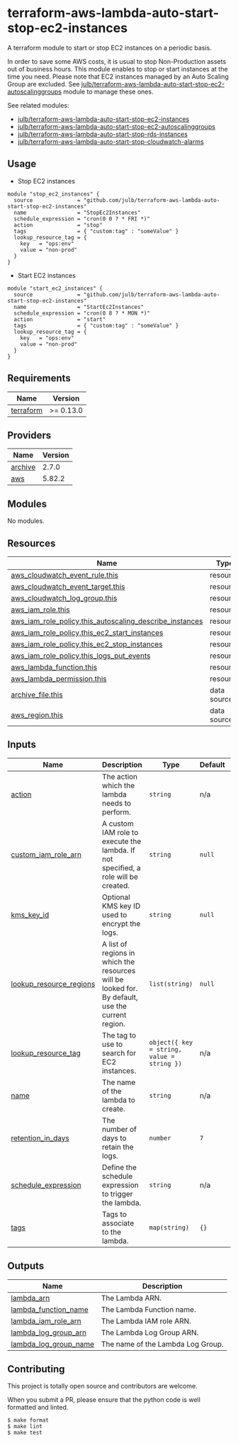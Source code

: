 # terraform-aws-lambda-auto-start-stop-ec2-instances

A terraform module to start or stop EC2 instances on a periodic basis.

In order to save some AWS costs, it is usual to stop Non-Production assets out of business hours.
This module enables to stop or start instances at the time you need.
Please note that EC2 instances managed by an Auto Scaling Group are excluded. See [julb/terraform-aws-lambda-auto-start-stop-ec2-autoscalinggroups](https://github.com/julb/terraform-aws-lambda-auto-start-stop-ec2-autoscalinggroups) module to manage these ones.

See related modules:

- [julb/terraform-aws-lambda-auto-start-stop-ec2-instances](https://github.com/julb/terraform-aws-lambda-auto-start-stop-ec2-instances)
- [julb/terraform-aws-lambda-auto-start-stop-ec2-autoscalinggroups](https://github.com/julb/terraform-aws-lambda-auto-start-stop-ec2-autoscalinggroups)
- [julb/terraform-aws-lambda-auto-start-stop-rds-instances](https://github.com/julb/terraform-aws-lambda-auto-start-stop-rds-instances)
- [julb/terraform-aws-lambda-auto-start-stop-cloudwatch-alarms](https://github.com/julb/terraform-aws-lambda-auto-start-stop-cloudwatch-alarms)


## Usage

- Stop EC2 instances

```hcl
module "stop_ec2_instances" {
  source              = "github.com/julb/terraform-aws-lambda-auto-start-stop-ec2-instances"
  name                = "StopEc2Instances"
  schedule_expression = "cron(0 0 ? * FRI *)"
  action              = "stop"
  tags                = { "custom:tag" : "someValue" }
  lookup_resource_tag = {
    key   = "ops:env"
    value = "non-prod"
  }
}
```

- Start EC2 instances

```hcl
module "start_ec2_instances" {
  source              = "github.com/julb/terraform-aws-lambda-auto-start-stop-ec2-instances"
  name                = "StartEc2Instances"
  schedule_expression = "cron(0 8 ? * MON *)"
  action              = "start"
  tags                = { "custom:tag" : "someValue" }
  lookup_resource_tag = {
    key   = "ops:env"
    value = "non-prod"
  }
}
```
<!-- BEGIN_TF_DOCS -->
## Requirements

| Name | Version |
|------|---------|
| <a name="requirement_terraform"></a> [terraform](#requirement\_terraform) | >= 0.13.0 |

## Providers

| Name | Version |
|------|---------|
| <a name="provider_archive"></a> [archive](#provider\_archive) | 2.7.0 |
| <a name="provider_aws"></a> [aws](#provider\_aws) | 5.82.2 |

## Modules

No modules.

## Resources

| Name | Type |
|------|------|
| [aws_cloudwatch_event_rule.this](https://registry.terraform.io/providers/hashicorp/aws/latest/docs/resources/cloudwatch_event_rule) | resource |
| [aws_cloudwatch_event_target.this](https://registry.terraform.io/providers/hashicorp/aws/latest/docs/resources/cloudwatch_event_target) | resource |
| [aws_cloudwatch_log_group.this](https://registry.terraform.io/providers/hashicorp/aws/latest/docs/resources/cloudwatch_log_group) | resource |
| [aws_iam_role.this](https://registry.terraform.io/providers/hashicorp/aws/latest/docs/resources/iam_role) | resource |
| [aws_iam_role_policy.this_autoscaling_describe_instances](https://registry.terraform.io/providers/hashicorp/aws/latest/docs/resources/iam_role_policy) | resource |
| [aws_iam_role_policy.this_ec2_start_instances](https://registry.terraform.io/providers/hashicorp/aws/latest/docs/resources/iam_role_policy) | resource |
| [aws_iam_role_policy.this_ec2_stop_instances](https://registry.terraform.io/providers/hashicorp/aws/latest/docs/resources/iam_role_policy) | resource |
| [aws_iam_role_policy.this_logs_put_events](https://registry.terraform.io/providers/hashicorp/aws/latest/docs/resources/iam_role_policy) | resource |
| [aws_lambda_function.this](https://registry.terraform.io/providers/hashicorp/aws/latest/docs/resources/lambda_function) | resource |
| [aws_lambda_permission.this](https://registry.terraform.io/providers/hashicorp/aws/latest/docs/resources/lambda_permission) | resource |
| [archive_file.this](https://registry.terraform.io/providers/hashicorp/archive/latest/docs/data-sources/file) | data source |
| [aws_region.this](https://registry.terraform.io/providers/hashicorp/aws/latest/docs/data-sources/region) | data source |

## Inputs

| Name | Description | Type | Default | Required |
|------|-------------|------|---------|:--------:|
| <a name="input_action"></a> [action](#input\_action) | The action which the lambda needs to perform. | `string` | n/a | yes |
| <a name="input_custom_iam_role_arn"></a> [custom\_iam\_role\_arn](#input\_custom\_iam\_role\_arn) | A custom IAM role to execute the lambda. If not specified, a role will be created. | `string` | `null` | no |
| <a name="input_kms_key_id"></a> [kms\_key\_id](#input\_kms\_key\_id) | Optional KMS key ID used to encrypt the logs. | `string` | `null` | no |
| <a name="input_lookup_resource_regions"></a> [lookup\_resource\_regions](#input\_lookup\_resource\_regions) | A list of regions in which the resources will be looked for. By default, use the current region. | `list(string)` | `null` | no |
| <a name="input_lookup_resource_tag"></a> [lookup\_resource\_tag](#input\_lookup\_resource\_tag) | The tag to use to search for EC2 instances. | `object({ key = string, value = string })` | n/a | yes |
| <a name="input_name"></a> [name](#input\_name) | The name of the lambda to create. | `string` | n/a | yes |
| <a name="input_retention_in_days"></a> [retention\_in\_days](#input\_retention\_in\_days) | The number of days to retain the logs. | `number` | `7` | no |
| <a name="input_schedule_expression"></a> [schedule\_expression](#input\_schedule\_expression) | Define the schedule expression to trigger the lambda. | `string` | n/a | yes |
| <a name="input_tags"></a> [tags](#input\_tags) | Tags to associate to the lambda. | `map(string)` | `{}` | no |

## Outputs

| Name | Description |
|------|-------------|
| <a name="output_lambda_arn"></a> [lambda\_arn](#output\_lambda\_arn) | The Lambda ARN. |
| <a name="output_lambda_function_name"></a> [lambda\_function\_name](#output\_lambda\_function\_name) | The Lambda Function name. |
| <a name="output_lambda_iam_role_arn"></a> [lambda\_iam\_role\_arn](#output\_lambda\_iam\_role\_arn) | The Lambda IAM role ARN. |
| <a name="output_lambda_log_group_arn"></a> [lambda\_log\_group\_arn](#output\_lambda\_log\_group\_arn) | The Lambda Log Group ARN. |
| <a name="output_lambda_log_group_name"></a> [lambda\_log\_group\_name](#output\_lambda\_log\_group\_name) | The name of the Lambda Log Group. |
<!-- END_TF_DOCS -->

## Contributing

This project is totally open source and contributors are welcome.

When you submit a PR, please ensure that the python code is well formatted and linted.

```
$ make format
$ make lint
$ make test
```
